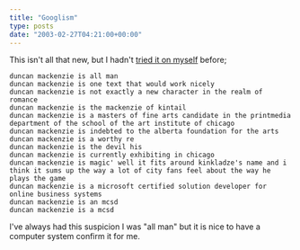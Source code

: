 ```yaml
---
title: "Googlism"
type: posts
date: "2003-02-27T04:21:00+00:00"
---
```

This isn't all that new, but I hadn't [tried it on myself](http://www.googlism.com/index.htm?ism=Duncan+Mackenzie&type=1) before;

```
duncan mackenzie is all man
duncan mackenzie is one text that would work nicely
duncan mackenzie is not exactly a new character in the realm of romance
duncan mackenzie is the mackenzie of kintail
duncan mackenzie is a masters of fine arts candidate in the printmedia department of the school of the art institute of chicago
duncan mackenzie is indebted to the alberta foundation for the arts
duncan mackenzie is a worthy re
duncan mackenzie is the devil his
duncan mackenzie is currently exhibiting in chicago
duncan mackenzie is magic' well it fits around kinkladze's name and i think it sums up the way a lot of city fans feel about the way he plays the game
duncan mackenzie is a microsoft certified solution developer for online business systems
duncan mackenzie is an mcsd
duncan mackenzie is a mcsd
```

I've always had this suspicion I was "all man" but it is nice to have a computer system confirm it for me.